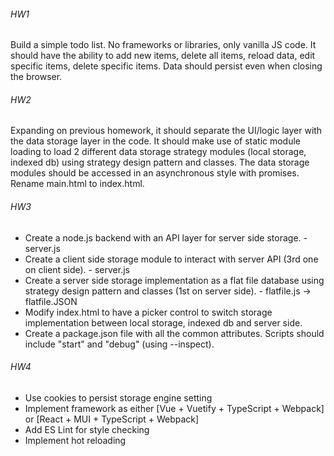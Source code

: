 ###### HW1
Build a simple todo list. No frameworks or libraries, only vanilla JS code. It should have the ability to add new items, 
delete all items, reload data, edit specific items, delete specific items. Data should persist even when closing the browser.

###### HW2

Expanding on previous homework, it should separate the UI/logic layer with the data storage layer in the code. It should 
make use of static module loading to load 2 different data storage strategy modules (local storage, indexed db) using strategy 
design pattern and classes. The data storage modules should be accessed in an asynchronous style with promises. Rename main.html to index.html.

###### HW3
- Create a node.js backend with an API layer for server side storage. - server.js
- Create a client side storage module to interact with server API (3rd one on client side). - server.js
- Create a server side storage implementation as a flat file database using strategy design pattern and classes (1st on server side). -  flatfile.js -> flatfile.JSON
- Modify index.html to have a picker control to switch storage implementation between local storage, indexed db and server side.
- Create a package.json file with all the common attributes. Scripts should include "start" and "debug" (using --inspect).

###### HW4
- Use cookies to persist storage engine setting
- Implement framework as either [Vue + Vuetify + TypeScript + Webpack] or [React + MUI + TypeScript + Webpack]
- Add ES Lint for style checking
- Implement hot reloading
